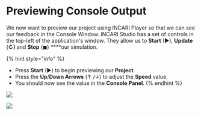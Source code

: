 # Previewing Console Output

We now want to preview our project using INCARI Player so that we can see our feedback in the Console Window. INCARI Studio has a set of controls in the top-left of the application's window. They allow us to **Start** \(▶\), **Update** \(**↻\)** and **Stop** \(◼\) ****our simulation.

{% hint style="info" %}
* Press **Start** \(▶\) to begin previewing our **Project**.
* Press the **Up**/**Down Arrows** \(↑ /↓\) to adjust the **Speed** value.
* You should now see the value in the **Console Panel**.
{% endhint %}

![](../../.gitbook/assets/playupdatestop.gif)

![](../../.gitbook/assets/consolespeed.gif)

